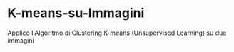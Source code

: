 # K-means-su-Immagini
Applico l'Algoritmo di Clustering K-means (Unsupervised Learning) su due immagini 
